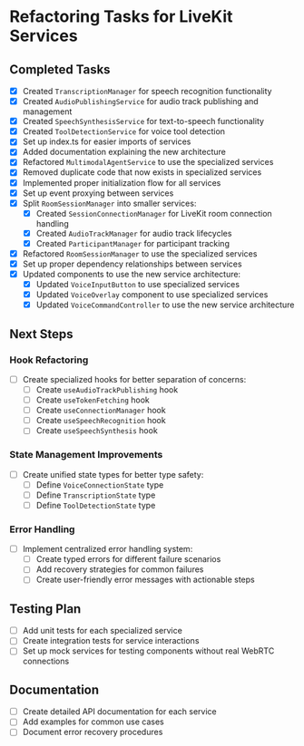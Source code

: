 # Refactoring Tasks for LiveKit Services

## Completed Tasks

- [x] Created `TranscriptionManager` for speech recognition functionality
- [x] Created `AudioPublishingService` for audio track publishing and management
- [x] Created `SpeechSynthesisService` for text-to-speech functionality
- [x] Created `ToolDetectionService` for voice tool detection
- [x] Set up index.ts for easier imports of services
- [x] Added documentation explaining the new architecture
- [x] Refactored `MultimodalAgentService` to use the specialized services
- [x] Removed duplicate code that now exists in specialized services
- [x] Implemented proper initialization flow for all services
- [x] Set up event proxying between services
- [x] Split `RoomSessionManager` into smaller services:
  - [x] Created `SessionConnectionManager` for LiveKit room connection handling
  - [x] Created `AudioTrackManager` for audio track lifecycles
  - [x] Created `ParticipantManager` for participant tracking
- [x] Refactored `RoomSessionManager` to use the specialized services
- [x] Set up proper dependency relationships between services
- [x] Updated components to use the new service architecture:
  - [x] Updated `VoiceInputButton` to use specialized services
  - [x] Updated `VoiceOverlay` component to use specialized services
  - [x] Updated `VoiceCommandController` to use the new service architecture

## Next Steps

### Hook Refactoring

- [ ] Create specialized hooks for better separation of concerns:
  - [ ] Create `useAudioTrackPublishing` hook
  - [ ] Create `useTokenFetching` hook
  - [ ] Create `useConnectionManager` hook
  - [ ] Create `useSpeechRecognition` hook
  - [ ] Create `useSpeechSynthesis` hook

### State Management Improvements

- [ ] Create unified state types for better type safety:
  - [ ] Define `VoiceConnectionState` type
  - [ ] Define `TranscriptionState` type
  - [ ] Define `ToolDetectionState` type

### Error Handling

- [ ] Implement centralized error handling system:
  - [ ] Create typed errors for different failure scenarios
  - [ ] Add recovery strategies for common failures
  - [ ] Create user-friendly error messages with actionable steps

## Testing Plan

- [ ] Add unit tests for each specialized service
- [ ] Create integration tests for service interactions
- [ ] Set up mock services for testing components without real WebRTC connections

## Documentation

- [ ] Create detailed API documentation for each service
- [ ] Add examples for common use cases
- [ ] Document error recovery procedures 